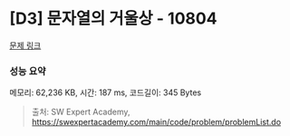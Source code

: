 # [D3] 문자열의 거울상 - 10804 

[문제 링크](https://swexpertacademy.com/main/code/problem/problemDetail.do?contestProbId=AXTC0x16D8EDFASe) 

### 성능 요약

메모리: 62,236 KB, 시간: 187 ms, 코드길이: 345 Bytes



> 출처: SW Expert Academy, https://swexpertacademy.com/main/code/problem/problemList.do